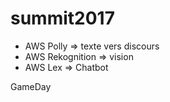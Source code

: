 # summit2017
* AWS Polly => texte vers discours
* AWS Rekognition => vision
* AWS Lex => Chatbot

GameDay

